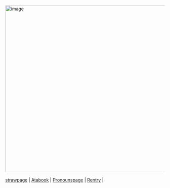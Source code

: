 # 

<img width="1000" height="525" alt="image" src="https://github.com/user-attachments/assets/2ddd273e-7ec7-4c1f-9bbc-4e60d6efc275" /> 

[strawpage](https://rainbowinthedark.straw.page/)  |
[Atabook](https://donrosinante.atabook.org/)  |
[Pronounspage](https://en.pronouns.page/@DINOSAURBRANDO)  |
[Rentry](https://rentry.co/dinosaurbrando)  |ㅤㅤ
